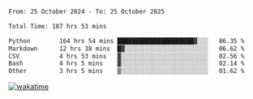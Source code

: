 <!--START_SECTION:waka-->

```txt
From: 25 October 2024 - To: 25 October 2025

Total Time: 187 hrs 53 mins

Python        164 hrs 54 mins █████████████████████▓░░░   86.35 %
Markdown      12 hrs 38 mins  █▓░░░░░░░░░░░░░░░░░░░░░░░   06.62 %
CSV           4 hrs 53 mins   ▓░░░░░░░░░░░░░░░░░░░░░░░░   02.56 %
Bash          4 hrs 5 mins    ▓░░░░░░░░░░░░░░░░░░░░░░░░   02.14 %
Other         3 hrs 5 mins    ▒░░░░░░░░░░░░░░░░░░░░░░░░   01.62 %
```

<!--END_SECTION:waka-->
[![wakatime](https://wakatime.com/badge/user/5f89a63a-5294-4958-ad30-2b3455e63f2a.svg)](https://wakatime.com/@5f89a63a-5294-4958-ad30-2b3455e63f2a)
